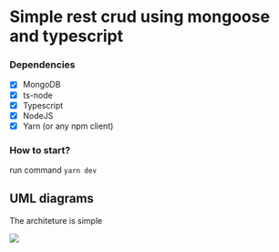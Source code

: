 # Simple rest crud using mongoose and typescript
### Dependencies
 - [X] MongoDB
 - [X] ts-node
 - [X] Typescript
 - [X] NodeJS
 - [X] Yarn (or any npm client)

### How to start?

run command `yarn dev`

## UML diagrams

The architeture is simple

![](https://lh3.googleusercontent.com/rQOOonoDvxOzSS11OqMgXg-b4aJi06_SPNDEdK1avLGvUV9BUC1PHXbRTYlrE9DBqVfW4vx5fV2g6m2VECLv=w1920-h956?raw=true)
